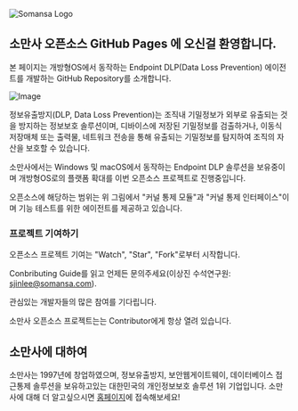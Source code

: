 ![Somansa Logo](docs/somansa_logo.png)

## 소만사 오픈소스 GitHub Pages 에 오신걸 환영합니다.

본 페이지는 개방형OS에서 동작하는 Endpoint DLP(Data Loss Prevention) 에이전트를 개발하는 GitHub Repository를 소개합니다.

![Image](https://github.com/SomansaOpenSource/endpointdlp/blob/master/docs/300.png)

정보유출방지(DLP, Data Loss Prevention)는 조직내 기밀정보가 외부로 유출되는 것을 방지하는 정보보호 솔루션이며, 디바이스에 저장된 기밀정보를 검출하거나, 이동식 저장매체 또는 출력물, 네트워크 전송을 통해 유출되는 기밀정보를 탐지하여 조직의 자산을 보호할 수 있습니다.

소만사에서는 Windows 및 macOS에서 동작하는 Endpoint DLP 솔루션을 보유중이며 개방형OS로의 플랫폼 확대를 이번 오픈소스 프로젝트로 진행중입니다.

오픈소스에 해당하는 범위는 위 그림에서 "커널 통제 모듈"과 "커널 통제 인터페이스"이며 기능 테스트를 위한 에이전트를 제공하고 있습니다.

### 프로젝트 기여하기

오픈소스 프로젝트 기여는 "Watch", "Star", "Fork"로부터 시작합니다.

Conbributing Guide를 읽고 언제든 문의주세요(이상진 수석연구원: sjinlee@somansa.com).

관심있는 개발자들의 많은 참여를 기다립니다.

소만사 오픈소스 프로젝트는는 Contributor에게 항상 열려 있습니다.

## 소만사에 대하여

소만사는 1997년에 창업하였으며, 정보유출방지, 보안웹게이트웨이, 데이터베이스 접근통제 솔루션을 보유하고있는 대한민국의 개인정보보호 솔루션 1위 기업입니다.
소만사에 대해 더 알고싶으시면 [홈페이지](https://www.somansa.com)에 접속해보세요!
